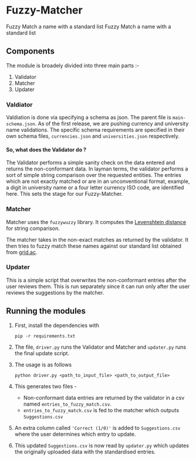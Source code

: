 # Fuzzy-Matcher
Fuzzy Match a name with a standard list	Fuzzy Match a name with a standard list

## Components

The module is broadely divided into three main parts :-
1. Validator
2. Matcher
3. Updater

### Valdiator

Valdiation is done via specifying a schema as json.
The parent file is `main-schema.json`. As of the first release, we are pushing currency and university name validations.
The specific schema requirements are specified in their own schema files, `currencies.json` and `universities.json` respectively.

#### So, what does the Validator do ?

The Validator performs a simple sanity check on the data entered and returns the non-conformant data. In layman terms, the validator performs a sort of simple string comparison over the requested entities. The entries which are not exactly matched or are in an unconventional format, example, a digit in university name or a four letter currency ISO code, are identified here. This sets the stage for our Fuzzy-Matcher.

### Matcher

Matcher uses the `fuzzywuzzy` library. It computes the [Levenshtein distance](https://en.wikipedia.org/wiki/Levenshtein_distance#:~:text=Informally%2C%20the%20Levenshtein%20distance%20between,considered%20this%20distance%20in%201965.) for   string comparison.

The matcher takes in the non-exact matches as returned by the validator. It then tries to fuzzy match these names against our standard list obtained from [grid.ac](https://grid.ac/downloads).

### Updater

This is a simple script that overwrites the non-conformant entries after the user reviews them. This is run separately since it can run only after the user reviews the suggestions by the matcher.

## Running the modules

1. First, install the dependencies with 

    `pip -r requirements.txt`

2. The file, `driver.py` runs the Validator and Matcher and `updater.py` runs the final update script.

3. The usage is as follows

    `python driver.py <path_to_input_file> <path_to_output_file>`

4. This generates two files -

    - Non-conformant data entries are returned by the validator in a csv named `entries_to_fuzzy_match.csv`.
    - `entries_to_fuzzy_match.csv` is fed to the matcher which outputs `Suggestions.csv`

5. An extra column called `'Correct (1/0)'` is added to `Suggestions.csv` where the user determines which entry to update.
6. This updated `Suggestions.csv` is now read by `updater.py` which updates the originally uploaded data with the standardised entries.
